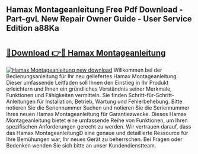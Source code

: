 ## Hamax Montageanleitung Free Pdf Download - Part-gvL New Repair Owner Guide - User Service Edition a88Ka

# <h2><a href="http://df7b0a.blite.top/?on=Hamax+Montageanleitung">🔗Download 👉🔴 Hamax Montageanleitung</a></h2>

[![Hamax Montageanleitung new download](https://i.imgur.com/lujVjoI.png)](http://df7b0a.blite.top/?on=Hamax+Montageanleitung)
Willkommen bei der Bedienungsanleitung für Ihr neu geliefertes Hamax Montageanleitung. Dieser umfassende Leitfaden soll Ihnen den Einstieg in Ihr Produkt erleichtern und Ihnen ein gründliches Verständnis seiner Merkmale, Funktionen und Fähigkeiten vermitteln. Sie finden Schritt-für-Schritt-Anleitungen für Installation, Betrieb, Wartung und Fehlerbehebung. Bitte notieren Sie die Seriennummer Suchen und notieren Sie die Seriennummer Ihres neuen Hamax Montageanleitung für Garantiezwecke. Dieses Hamax Montageanleitung bietet eine umfassende Reihe von Funktionen, um Ihren spezifischen Anforderungen gerecht zu werden. Wir vertrauen darauf, dass das Hamax MontageanleitungD eine genaue und detaillierte Ressource für Ihre Bemühungen war, Ihr neues Gerät zu beherrschen. Bei Fragen oder Bedenken wenden Sie sich bitte an unser Kundendienstteam.
